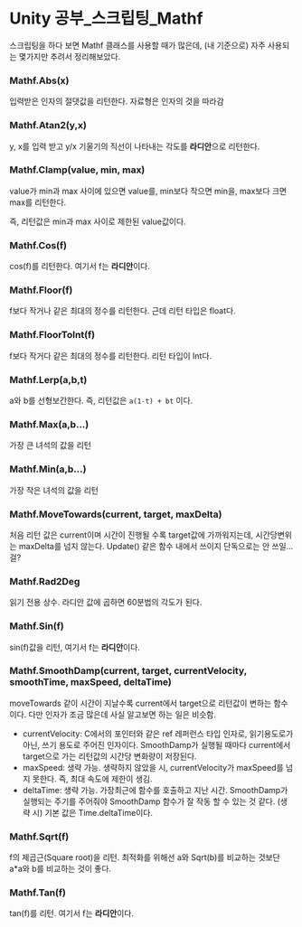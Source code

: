 # Unity 공부\_스크립팅\_Mathf

스크립팅을 하다 보면 Mathf 클래스를 사용할 때가 많은데, (내 기준으로) 자주 사용되는 몇가지만 추려서 정리해보았다.



### Mathf.Abs(x)

입력받은 인자의 절댓값을 리턴한다. 자료형은 인자의 것을 따라감



### Mathf.Atan2(y,x)

y, x를 입력 받고 y/x 기울기의 직선이 나타내는 각도를 **라디안**으로 리턴한다.



### Mathf.Clamp(value, min, max)

value가 min과 max 사이에 있으면 value를, min보다 작으면 min을, max보다 크면 max를 리턴한다.

즉, 리턴값은 min과 max 사이로 제한된 value값이다.



### Mathf.Cos(f)

cos(f)를 리턴한다. 여기서 f는 **라디안**이다.



### Mathf.Floor(f)

f보다 작거나 같은 최대의 정수를 리턴한다. 근데 리턴 타입은 float다.



### Mathf.FloorToInt(f)

f보다 작거다 같은 최대의 정수를 리턴한다. 리턴 타입이 Int다.



### Mathf.Lerp(a,b,t)

a와 b를 선형보간한다. 즉, 리턴값은 `a(1-t) + bt` 이다.



### Mathf.Max(a,b...)

가장 큰 녀석의 값을 리턴



### Mathf.Min(a,b...)

가장 작은 녀석의 값을 리턴



### Mathf.MoveTowards(current, target, maxDelta)

처음 리턴 값은 current이며 시간이 진행될 수록 target값에 가까워지는데, 시간당변위는 maxDelta를 넘지 않는다. Update() 같은 함수 내에서 쓰이지 단독으로는 안 쓰일... 걸?



### Mathf.Rad2Deg

읽기 전용 상수. 라디안 값에 곱하면 60분법의 각도가 된다.



### Mathf.Sin(f)

sin(f)값을 리턴, 여기서 f는 **라디안**이다.



### Mathf.SmoothDamp(current, target, currentVelocity, smoothTime, maxSpeed, deltaTime)

moveTowards 같이 시간이 지날수록 current에서 target으로 리턴값이 변하는 함수이다. 다만 인자가 조금 많은데 사실 알고보면 하는 일은 비슷함. 

* currentVelocity: C에서의 포인터와 같은 ref 레퍼런스 타입 인자로, 읽기용도로가 아닌, 쓰기 용도로 주어진 인자이다. SmoothDamp가 실행될 때마다 current에서 target으로 가는 리턴값의 시간당 변화량이 저장된다.
* maxSpeed: 생략 가능. 생략하지 않았을 시, currentVelocity가 maxSpeed를 넘지 못한다. 즉, 최대 속도에 제한이 생김.
* deltaTime: 생략 가능. 가장최근에 함수를 호출하고 지난 시간. SmoothDamp가 실행되는 주기를 주어줘야 SmoothDamp 함수가 잘 작동 할 수 있는 것 같다. (생략 시) 기본 값은 Time.deltaTime이다.



### Mathf.Sqrt(f)

f의 제곱근(Square root)을 리턴. 최적화를 위해선 a와 Sqrt(b)를 비교하는 것보단 a*a와 b를 비교하는 것이 좋다.



### Mathf.Tan(f)

tan(f)를 리턴. 여기서 f는 **라디안**이다.